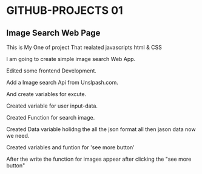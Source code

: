 # GITHUB-PROJECTS 01
## Image Search Web Page

This is My One of project That realated javascripts html & CSS

I am going to create simple image search Web App.

Edited some frontend Development.

Add a Image search Api from Unslpash.com.

And create variables for excute.

Created variable for user input-data.

Created  Function for search image.

Created Data variable holidng the all the json format all then jason data now we need.

Created variables and funtion for 'see more button'

After the write the function for images appear after clicking the "see more button"